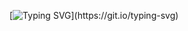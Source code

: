 [![Typing SVG](https://readme-typing-svg.herokuapp.com?font=Fira+Code&pause=1000&width=435&lines=Hello+SecureTown!)](https://git.io/typing-svg)
